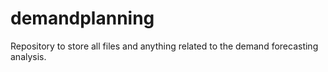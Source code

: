 # demandplanning
Repository to store all files and anything related to the demand forecasting analysis.
